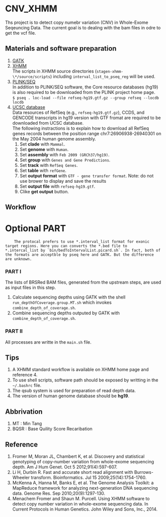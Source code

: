 # CNV_XHMM

Ths project is to detect copy numebr variation (CNV) in Whole-Exome Seqeuncing Data. The current goal is to dealing with the bam files in odre to get the vcf file.


## Materials and software preparation

1. [GATK](https://software.broadinstitute.org/gatk/download/) 
1. [XHMM](http://atgu.mgh.harvard.edu/xhmm/tutorial.shtml) <br />
The scripts in XHMM source directories (`stagen-xhmm-\*/source/scripts`) including `interval_list_to_pseq_reg` will be used.
1. [PLINK/SEQ](http://atgu.mgh.harvard.edu/plinkseq/download.shtml) <br />
In addition to PLINK/SEQ software, the Core resource databases (hg19) is also required to be downloaded from the PLINK project home page.<br />
`$ pseq . loc-load --file refseq-hg19.gtf.gz --group refseq --locdb locdb`
1. [UCSC database](https://genome.ucsc.edu/cgi-bin/hgTables) <br />
Data resources of RefSeq (e.g., `refseq-hg19.gtf.gz`), CCDS, and GENCODE transcripts in hg19 version with GTF fromat are required to be downloaded from UCSC database.<br />
The following instractions is to explain how to download all RefSeq genes records between the position range chr7:26906938-26940301 on the May 2004 human genome assembly.
    1. Set **clade** with `Mammal`.
    1. Set **genome** with `Human`.
    1. Set **assembly** with `Feb 2009 (GRCh37/hg19)`.
    1. Set **group** with `Genes and Gene Predictions`.
    1. Set **track** with `RefSeq Genes`.
    1. Set **table** with `refGene`.
    1. Set **output format** with `GTF - gene transfer format`. Note: do not use brower to display and save the results
    1. Set **output file** with `refseq-hg19.gtf`.
    1. Clike **get output** button.

## Workflow

# Optional PART <br />
		The protocal prefers to use *.interval_list format for exonic target regions. Here you can converts the *.bed file to *.intercal_list by `bin/bedToIntervalList.picard.sh`. In fact, both of the formats are acceptble by pseq here and GATK. But the difference are unknown.  

### PART I

The lists of BRSRed BAM files, generated from the upstream steps, are used as input files in this step.

1. Calculate sequencing depths using GATK with the shell `run_depthOfCoverage.group.MT.sh` which invokes `combine_depth_of_coverage.sh`.
1. Combine sequencing depths outputed by GATK with `combine_depth_of_coverage.sh`.  


### PART II

All processes are writte in the `main.sh` file.



## Tips

1. A XHMM standard workflow is available on XHMM home page and reference 4.
1. To use shell scripts, software path should be exposed by writting in the `~/.bashrc` file. 
1. The qsub system is used for preparation of read depth data.
1. The version of human genome database should be **hg19**.



## Abbrivation

1. MT : Min Tang <br />
1. BQSR : Base Quility Score Recaribation <br />




## Reference

1.	Fromer M, Moran JL, Chambert K, et al. Discovery and statistical genotyping of copy-number variation from whole-exome sequencing depth. Am J Hum Genet. Oct 5 2012;91(4):597-607. 
1.	Li H, Durbin R. Fast and accurate short read alignment with Burrows-Wheeler transform. Bioinformatics. Jul 15 2009;25(14):1754-1760.
1.	McKenna A, Hanna M, Banks E, et al. The Genome Analysis Toolkit: a MapReduce framework for analyzing next-generation DNA sequencing data. Genome Res. Sep 2010;20(9):1297-130.
1.  Menachem Fromer and Shaun M. Purcell. Using XHMM software to detect copy number variation in whole-exome sequencing data. In Current Protocols in Human Genetics. John Wiley and Sons, Inc., 2014.


